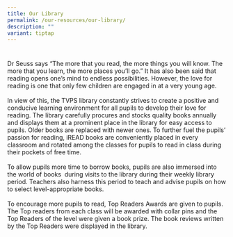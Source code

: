 ```yaml
---
title: Our Library
permalink: /our-resources/our-library/
description: ""
variant: tiptap
---
```

<h1></h1><p> Dr Seuss says “The more that you read, the more things you will know. The more that you learn, the more places you’ll go.” It has also been said that reading opens one’s mind to endless possibilities. However, the love for reading is one that only few children are engaged in at a very young age.<br><br>In view of this, the TVPS library constantly strives to create a positive and conducive learning environment for all pupils to develop their love for reading. The library carefully procures and stocks quality books annually and displays them at a prominent place in the library for easy access to pupils. Older books are replaced with newer ones. To further fuel the pupils’ passion for reading, iREAD books are conveniently placed in every classroom and rotated among the classes for pupils to read in class during their pockets of free time.<br><br>To allow pupils more time to borrow books, pupils are also immersed into the world of books&nbsp; during visits to the library during their weekly library period. Teachers also harness this period to teach and advise pupils on how to select level-appropriate books.<br><br>To encourage more pupils to read, Top Readers Awards are given to pupils. The Top readers from each class will be awarded with collar pins and the Top Readers of the level were given a book prize. The book reviews written by the Top Readers were displayed in the library.</p><p></p>